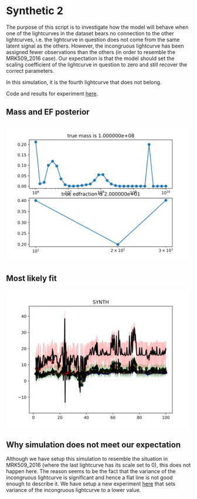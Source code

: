 # Synthetic 2

The purpose of this script is to investigate how the model will behave when one of the lightcurves in the dataset bears no connection to the other lightcurves, i.e. the lightcurve in question does not come from the same latent signal as the others.
However, the incongruous lightcurve has been assigned fewer observations than the others (in order to resemble the MRK509_2016 case).
Our expectation is that the model should set the scaling coefficient of the lightcurve in question to zero and still recover the correct parameters.

In this simulation, it is the fourth lightcurve that does not belong.

Code and results for experiment [here](Synthetics/Experiment2/).

## Mass and EF posterior

![Synth1_posterior_mass](Synthetics/Experiment2/posteriors.svg)


## Most likely fit

![Synth1 best_model_fit](Synthetics/Experiment2/bestfit.svg)

## Why simulation does not meet our expectation

Although we have setup this simulation to resemble the situation in MRK509_2016 (where the last lightcurve has its scale set to 0),
this does not happen here. The reason seems to be the fact that the variance of the incongruous lightcurve is significant and hence a flat line is not good enough to describe it. We have setup a new experiment [here](Synthetics3.md) that sets variance of the incongruous lightcurve to a lower value.
